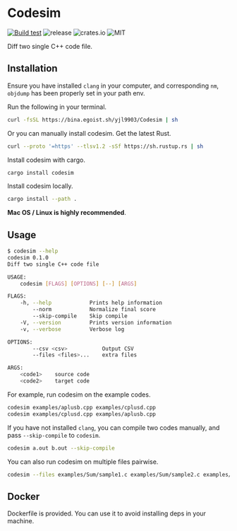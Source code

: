 # Codesim

[![Build test](https://github.com/yjl9903/Codesim/actions/workflows/action.yml/badge.svg)](https://github.com/yjl9903/Codesim/actions/workflows/action.yml) ![release](https://img.shields.io/github/v/release/yjl9903/Codesim) ![crates.io](https://img.shields.io/crates/v/codesim.svg) ![MIT](https://img.shields.io/crates/l/codesim)

Diff two single C++ code file.

## Installation

Ensure you have installed `clang` in your computer, and corresponding `nm`, `objdump` has been properly set in your path env.

Run the following in your terminal.

```bash
curl -fsSL https://bina.egoist.sh/yjl9903/Codesim | sh
```

Or you can manually install codesim. Get the latest Rust.

```bash
curl --proto '=https' --tlsv1.2 -sSf https://sh.rustup.rs | sh
```

Install codesim with cargo.

```bash
cargo install codesim
```

Install codesim locally.

```bash
cargo install --path .
```

**Mac OS / Linux is highly recommended**.

## Usage

```bash
$ codesim --help
codesim 0.1.0
Diff two single C++ code file

USAGE:
    codesim [FLAGS] [OPTIONS] [--] [ARGS]

FLAGS:
    -h, --help            Prints help information
        --norm            Normalize final score
        --skip-compile    Skip compile
    -V, --version         Prints version information
    -v, --verbose         Verbose log

OPTIONS:
        --csv <csv>           Output CSV
        --files <files>...    extra files

ARGS:
    <code1>    source code
    <code2>    target code
```

For example, run codesim on the example codes.

```bash
codesim examples/aplusb.cpp examples/cplusd.cpp
codesim examples/cplusd.cpp examples/aplusb.cpp
```

If you have not installed `clang`, you can compile two codes manually, and pass `--skip-compile` to `codesim`.

```bash
codesim a.out b.out --skip-compile
```

You can also run codesim on multiple files pairwise.

```bash
codesim --files examples/Sum/sample1.c examples/Sum/sample2.c examples/Sum/sample3.c
```

## Docker

Dockerfile is provided. You can use it to avoid installing deps in your machine.
